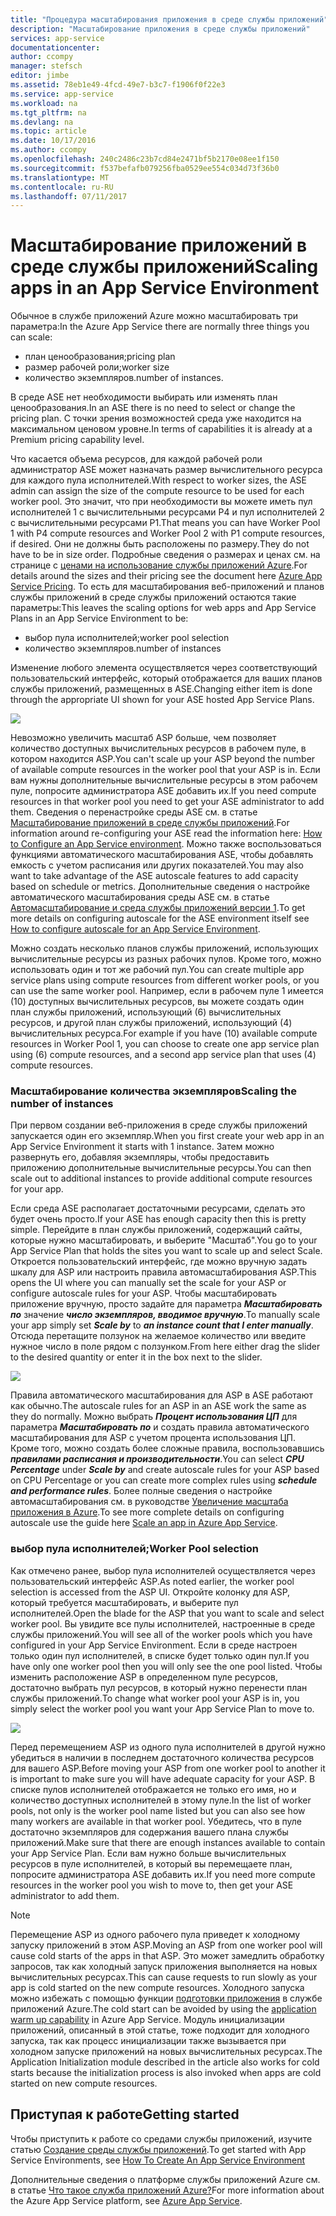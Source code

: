 ```yaml
---
title: "Процедура масштабирования приложения в среде службы приложений"
description: "Масштабирование приложения в среде службы приложений"
services: app-service
documentationcenter: 
author: ccompy
manager: stefsch
editor: jimbe
ms.assetid: 78eb1e49-4fcd-49e7-b3c7-f1906f0f22e3
ms.service: app-service
ms.workload: na
ms.tgt_pltfrm: na
ms.devlang: na
ms.topic: article
ms.date: 10/17/2016
ms.author: ccompy
ms.openlocfilehash: 240c2486c23b7cd84e2471bf5b2170e08ee1f150
ms.sourcegitcommit: f537befafb079256fba0529ee554c034d73f36b0
ms.translationtype: MT
ms.contentlocale: ru-RU
ms.lasthandoff: 07/11/2017
---
```

# <a name="scaling-apps-in-an-app-service-environment"></a><span data-ttu-id="42583-103">Масштабирование приложений в среде службы приложений</span><span class="sxs-lookup"><span data-stu-id="42583-103">Scaling apps in an App Service Environment</span></span>
<span data-ttu-id="42583-104">Обычное в службе приложений Azure можно масштабировать три параметра:</span><span class="sxs-lookup"><span data-stu-id="42583-104">In the Azure App Service there are normally three things you can scale:</span></span>

* <span data-ttu-id="42583-105">план ценообразования;</span><span class="sxs-lookup"><span data-stu-id="42583-105">pricing plan</span></span>
* <span data-ttu-id="42583-106">размер рабочей роли;</span><span class="sxs-lookup"><span data-stu-id="42583-106">worker size</span></span> 
* <span data-ttu-id="42583-107">количество экземпляров.</span><span class="sxs-lookup"><span data-stu-id="42583-107">number of instances.</span></span>

<span data-ttu-id="42583-108">В среде ASE нет необходимости выбирать или изменять план ценообразования.</span><span class="sxs-lookup"><span data-stu-id="42583-108">In an ASE there is no need to select or change the pricing plan.</span></span>  <span data-ttu-id="42583-109">С точки зрения возможностей среда уже находится на максимальном ценовом уровне.</span><span class="sxs-lookup"><span data-stu-id="42583-109">In terms of capabilities it is already at a Premium pricing capability level.</span></span>  

<span data-ttu-id="42583-110">Что касается объема ресурсов, для каждой рабочей роли администратор ASE может назначать размер вычислительного ресурса для каждого пула исполнителей.</span><span class="sxs-lookup"><span data-stu-id="42583-110">With respect to worker sizes, the ASE admin can assign the size of the compute resource to be used for each worker pool.</span></span>  <span data-ttu-id="42583-111">Это значит, что при необходимости вы можете иметь пул исполнителей 1 с вычислительными ресурсами P4 и пул исполнителей 2 с вычислительными ресурсами P1.</span><span class="sxs-lookup"><span data-stu-id="42583-111">That means you can have Worker Pool 1 with P4 compute resources and Worker Pool 2 with P1 compute resources, if desired.</span></span>  <span data-ttu-id="42583-112">Они не должны быть расположены по размеру.</span><span class="sxs-lookup"><span data-stu-id="42583-112">They do not have to be in size order.</span></span>  <span data-ttu-id="42583-113">Подробные сведения о размерах и ценах см. на странице с [ценами на использование службы приложений Azure][AppServicePricing].</span><span class="sxs-lookup"><span data-stu-id="42583-113">For details around the sizes and their pricing see the document here [Azure App Service Pricing][AppServicePricing].</span></span>  <span data-ttu-id="42583-114">То есть для масштабирования веб-приложений и планов службы приложений в среде службы приложений остаются такие параметры:</span><span class="sxs-lookup"><span data-stu-id="42583-114">This leaves the scaling options for web apps and App Service Plans in an App Service Environment to be:</span></span>

* <span data-ttu-id="42583-115">выбор пула исполнителей;</span><span class="sxs-lookup"><span data-stu-id="42583-115">worker pool selection</span></span>
* <span data-ttu-id="42583-116">количество экземпляров.</span><span class="sxs-lookup"><span data-stu-id="42583-116">number of instances</span></span>

<span data-ttu-id="42583-117">Изменение любого элемента осуществляется через соответствующий пользовательский интерфейс, который отображается для ваших планов службы приложений, размещенных в ASE.</span><span class="sxs-lookup"><span data-stu-id="42583-117">Changing either item is done through the appropriate UI shown for your ASE hosted App Service Plans.</span></span>  

![][1]

<span data-ttu-id="42583-118">Невозможно увеличить масштаб ASP больше, чем позволяет количество доступных вычислительных ресурсов в рабочем пуле, в котором находится ASP.</span><span class="sxs-lookup"><span data-stu-id="42583-118">You can't scale up your ASP beyond the number of available compute resources in the worker pool that your ASP is in.</span></span>  <span data-ttu-id="42583-119">Если вам нужны дополнительные вычислительные ресурсы в этом рабочем пуле, попросите администратора ASE добавить их.</span><span class="sxs-lookup"><span data-stu-id="42583-119">If you need compute resources in that worker pool you need to get your ASE administrator to add them.</span></span>  <span data-ttu-id="42583-120">Сведения о перенастройке среды ASE см. в статье [Масштабирование приложений в среде службы приложений][HowtoConfigureASE].</span><span class="sxs-lookup"><span data-stu-id="42583-120">For information around re-configuring your ASE read the information here: [How to Configure an App Service environment][HowtoConfigureASE].</span></span>  <span data-ttu-id="42583-121">Можно также воспользоваться функциями автоматического масштабирования ASE, чтобы добавлять емкость с учетом расписания или других показателей.</span><span class="sxs-lookup"><span data-stu-id="42583-121">You may also want to take advantage of the ASE autoscale features to add capacity based on schedule or metrics.</span></span>  <span data-ttu-id="42583-122">Дополнительные сведения о настройке автоматического масштабирования среды ASE см. в статье [Автомасштабирование и среда службы приложений версии 1][ASEAutoscale].</span><span class="sxs-lookup"><span data-stu-id="42583-122">To get more details on configuring autoscale for the ASE environment itself see [How to configure autoscale for an App Service Environment][ASEAutoscale].</span></span>

<span data-ttu-id="42583-123">Можно создать несколько планов службы приложений, использующих вычислительные ресурсы из разных рабочих пулов. Кроме того, можно использовать один и тот же рабочий пул.</span><span class="sxs-lookup"><span data-stu-id="42583-123">You can create multiple app service plans using compute resources from different worker pools, or you can use the same worker pool.</span></span>  <span data-ttu-id="42583-124">Например, если в рабочем пуле 1 имеется (10) доступных вычислительных ресурсов, вы можете создать один план службы приложений, использующий (6) вычислительных ресурсов, и другой план службы приложений, использующий (4) вычислительных ресурса.</span><span class="sxs-lookup"><span data-stu-id="42583-124">For example if you have (10) available compute resources in Worker Pool 1, you can choose to create one app service plan using (6) compute resources, and a second app service plan that uses (4) compute resources.</span></span>

### <a name="scaling-the-number-of-instances"></a><span data-ttu-id="42583-125">Масштабирование количества экземпляров</span><span class="sxs-lookup"><span data-stu-id="42583-125">Scaling the number of instances</span></span>
<span data-ttu-id="42583-126">При первом создании веб-приложения в среде службы приложений запускается один его экземпляр.</span><span class="sxs-lookup"><span data-stu-id="42583-126">When you first create your web app in an App Service Environment it starts with 1 instance.</span></span>  <span data-ttu-id="42583-127">Затем можно развернуть его, добавляя экземпляры, чтобы предоставить приложению дополнительные вычислительные ресурсы.</span><span class="sxs-lookup"><span data-stu-id="42583-127">You can then scale out to additional instances to provide additional compute resources for your app.</span></span>   

<span data-ttu-id="42583-128">Если среда ASE располагает достаточными ресурсами, сделать это будет очень просто.</span><span class="sxs-lookup"><span data-stu-id="42583-128">If your ASE has enough capacity then this is pretty simple.</span></span>  <span data-ttu-id="42583-129">Перейдите в план службы приложений, содержащий сайты, которые нужно масштабировать, и выберите "Масштаб".</span><span class="sxs-lookup"><span data-stu-id="42583-129">You go to your App Service Plan that holds the sites you want to scale up and select Scale.</span></span>  <span data-ttu-id="42583-130">Откроется пользовательский интерфейс, где можно вручную задать шкалу для ASP или настроить правила автомасштабирования ASP.</span><span class="sxs-lookup"><span data-stu-id="42583-130">This opens the UI where you can manually set the scale for your ASP or configure autoscale rules for your ASP.</span></span>  <span data-ttu-id="42583-131">Чтобы масштабировать приложение вручную, просто задайте для параметра ***Масштабировать по*** значение ***число экземпляров, вводимое вручную***.</span><span class="sxs-lookup"><span data-stu-id="42583-131">To manually scale your app simply set ***Scale by*** to ***an instance count that I enter manually***.</span></span>  <span data-ttu-id="42583-132">Отсюда перетащите ползунок на желаемое количество или введите нужное число в поле рядом с ползунком.</span><span class="sxs-lookup"><span data-stu-id="42583-132">From here either drag the slider to the desired quantity or enter it in the box next to the slider.</span></span>  

![][2] 

<span data-ttu-id="42583-133">Правила автоматического масштабирования для ASP в ASE работают как обычно.</span><span class="sxs-lookup"><span data-stu-id="42583-133">The autoscale rules for an ASP in an ASE work the same as they do normally.</span></span>  <span data-ttu-id="42583-134">Можно выбрать ***Процент использования ЦП*** для параметра ***Масштабировать по*** и создать правила автоматического масштабирования для ASP с учетом процента использования ЦП. Кроме того, можно создать более сложные правила, воспользовавшись ***правилами расписания и производительности***.</span><span class="sxs-lookup"><span data-stu-id="42583-134">You can select ***CPU Percentage*** under ***Scale by*** and create autoscale rules for your ASP based on CPU Percentage or you can create more complex rules using ***schedule and performance rules***.</span></span>  <span data-ttu-id="42583-135">Более полные сведения о настройке автомасштабирования см. в руководстве [Увеличение масштаба приложения в Azure][AppScale].</span><span class="sxs-lookup"><span data-stu-id="42583-135">To see more complete details on configuring autoscale use the guide here [Scale an app in Azure App Service][AppScale].</span></span> 

### <a name="worker-pool-selection"></a><span data-ttu-id="42583-136">выбор пула исполнителей;</span><span class="sxs-lookup"><span data-stu-id="42583-136">Worker Pool selection</span></span>
<span data-ttu-id="42583-137">Как отмечено ранее, выбор пула исполнителей осуществляется через пользовательский интерфейс ASP.</span><span class="sxs-lookup"><span data-stu-id="42583-137">As noted earlier, the worker pool selection is accessed from the ASP UI.</span></span>  <span data-ttu-id="42583-138">Откройте колонку для ASP, который требуется масштабировать, и выберите пул исполнителей.</span><span class="sxs-lookup"><span data-stu-id="42583-138">Open the blade for the ASP that you want to scale and select worker pool.</span></span>  <span data-ttu-id="42583-139">Вы увидите все пулы исполнителей, настроенные в среде службы приложений.</span><span class="sxs-lookup"><span data-stu-id="42583-139">You will see all of the worker pools which you have configured in your App Service Environment.</span></span>  <span data-ttu-id="42583-140">Если в среде настроен только один пул исполнителей, в списке будет только один пул.</span><span class="sxs-lookup"><span data-stu-id="42583-140">If you have only one worker pool then you will only see the one pool listed.</span></span>  <span data-ttu-id="42583-141">Чтобы изменить расположение ASP в определенном пуле ресурсов, достаточно выбрать пул ресурсов, в который нужно перенести план службы приложений.</span><span class="sxs-lookup"><span data-stu-id="42583-141">To change what worker pool your ASP is in, you simply select the worker pool you want your App Service Plan to move to.</span></span>  

![][3]

<span data-ttu-id="42583-142">Перед перемещением ASP из одного пула исполнителей в другой нужно убедиться в наличии в последнем достаточного количества ресурсов для вашего ASP.</span><span class="sxs-lookup"><span data-stu-id="42583-142">Before moving your ASP from one worker pool to another it is important to make sure you will have adequate capacity for your ASP.</span></span>  <span data-ttu-id="42583-143">В списке пулов исполнителей отображается не только его имя, но и количество доступных исполнителей в этому пуле.</span><span class="sxs-lookup"><span data-stu-id="42583-143">In the list of worker pools, not only is the worker pool name listed but you can also see how many workers are available in that worker pool.</span></span>  <span data-ttu-id="42583-144">Убедитесь, что в пуле достаточно экземпляров для содержания вашего плана службы приложений.</span><span class="sxs-lookup"><span data-stu-id="42583-144">Make sure that there are enough instances available to contain your App Service Plan.</span></span>  <span data-ttu-id="42583-145">Если вам нужно больше вычислительных ресурсов в пуле исполнителей, в который вы перемещаете план, попросите администратора ASE добавить их.</span><span class="sxs-lookup"><span data-stu-id="42583-145">If you need more compute resources in the worker pool you wish to move to, then get your ASE administrator to add them.</span></span>  

> [!NOTE]
> <span data-ttu-id="42583-146">Перемещение ASP из одного рабочего пула приведет к холодному запуску приложений в этом ASP.</span><span class="sxs-lookup"><span data-stu-id="42583-146">Moving an ASP from one worker pool will cause cold starts of the apps in that ASP.</span></span>  <span data-ttu-id="42583-147">Это может замедлить обработку запросов, так как холодный запуск приложения выполняется на новых вычислительных ресурсах.</span><span class="sxs-lookup"><span data-stu-id="42583-147">This can cause requests to run slowly as your app is cold started on the new compute resources.</span></span>  <span data-ttu-id="42583-148">Холодного запуска можно избежать с помощью функции [подготовки приложения][AppWarmup] в службе приложений Azure.</span><span class="sxs-lookup"><span data-stu-id="42583-148">The cold start can be avoided by using the [application warm up capability][AppWarmup] in Azure App Service.</span></span>  <span data-ttu-id="42583-149">Модуль инициализации приложений, описанный в этой статье, тоже подходит для холодного запуска, так как процесс инициализации также вызывается при холодном запуске приложений на новых вычислительных ресурсах.</span><span class="sxs-lookup"><span data-stu-id="42583-149">The Application Initialization module described in the article also works for cold starts because the initialization process is also invoked when apps are cold started on new compute resources.</span></span> 
> 
> 

## <a name="getting-started"></a><span data-ttu-id="42583-150">Приступая к работе</span><span class="sxs-lookup"><span data-stu-id="42583-150">Getting started</span></span>
<span data-ttu-id="42583-151">Чтобы приступить к работе со средами службы приложений, изучите статью [Создание среды службы приложений][HowtoCreateASE].</span><span class="sxs-lookup"><span data-stu-id="42583-151">To get started with App Service Environments, see [How To Create An App Service Environment][HowtoCreateASE]</span></span>

<span data-ttu-id="42583-152">Дополнительные сведения о платформе службы приложений Azure см. в статье [Что такое служба приложений Azure?][AzureAppService]</span><span class="sxs-lookup"><span data-stu-id="42583-152">For more information about the Azure App Service platform, see [Azure App Service][AzureAppService].</span></span>

<!--Image references-->
[1]: ./media/app-service-web-scale-a-web-app-in-an-app-service-environment/aseappscale-aspblade.png
[2]: ./media/app-service-web-scale-a-web-app-in-an-app-service-environment/aseappscale-manualscale.png
[3]: ./media/app-service-web-scale-a-web-app-in-an-app-service-environment/aseappscale-sizescale.png

<!--Links-->
[WhatisASE]: http://azure.microsoft.com/documentation/articles/app-service-app-service-environment-intro/
[ScaleWebapp]: http://azure.microsoft.com/documentation/articles/web-sites-scale/
[HowtoCreateASE]: http://azure.microsoft.com/documentation/articles/app-service-web-how-to-create-an-app-service-environment/
[HowtoConfigureASE]: http://azure.microsoft.com/documentation/articles/app-service-web-configure-an-app-service-environment/
[CreateWebappinASE]: http://azure.microsoft.com/documentation/articles/app-service-web-how-to-create-a-web-app-in-an-ase/
[Appserviceplans]: http://azure.microsoft.com/documentation/articles/azure-web-sites-web-hosting-plans-in-depth-overview/
[AppServicePricing]: http://azure.microsoft.com/pricing/details/app-service/ 
[AzureAppService]: http://azure.microsoft.com/documentation/articles/app-service-value-prop-what-is/
[ASEAutoscale]: http://azure.microsoft.com/documentation/articles/app-service-environment-auto-scale/
[AppScale]: http://azure.microsoft.com/documentation/articles/web-sites-scale/
[AppWarmup]: http://ruslany.net/2015/09/how-to-warm-up-azure-web-app-during-deployment-slots-swap/
